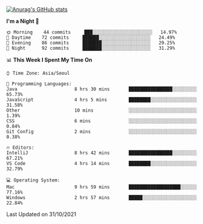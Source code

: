 
<!--
**BHyeonKim/BHyeonKim** is a ✨ _special_ ✨ repository because its `README.md` (this file) appears on your GitHub profile.

Here are some ideas to get you started:

- 🔭 I’m currently working on ...
- 🌱 I’m currently learning ...
- 👯 I’m looking to collaborate on ...
- 🤔 I’m looking for help with ...
- 💬 Ask me about ...
- 📫 How to reach me: ...
- 😄 Pronouns: ...
- ⚡ Fun fact: ...
-->
[![Anurag's GitHub stats](https://github-readme-stats.vercel.app/api?username=BHyeonKim&show_icons=true&theme=dark)
](https://github.com/anuraghazra/github-readme-stats)
<!--START_SECTION:waka-->
**I'm a Night 🦉** 

```text
🌞 Morning    44 commits     ███░░░░░░░░░░░░░░░░░░░░░░   14.97% 
🌆 Daytime    72 commits     ██████░░░░░░░░░░░░░░░░░░░   24.49% 
🌃 Evening    86 commits     ███████░░░░░░░░░░░░░░░░░░   29.25% 
🌙 Night      92 commits     ███████░░░░░░░░░░░░░░░░░░   31.29%

```


📊 **This Week I Spent My Time On** 

```text
⌚︎ Time Zone: Asia/Seoul

💬 Programming Languages: 
Java                     8 hrs 30 mins       ████████████████░░░░░░░░░   65.73% 
JavaScript               4 hrs 5 mins        ████████░░░░░░░░░░░░░░░░░   31.58% 
Other                    10 mins             ░░░░░░░░░░░░░░░░░░░░░░░░░   1.39% 
CSS                      6 mins              ░░░░░░░░░░░░░░░░░░░░░░░░░   0.84% 
Git Config               2 mins              ░░░░░░░░░░░░░░░░░░░░░░░░░   0.38%

🔥 Editors: 
IntelliJ                 8 hrs 42 mins       ████████████████░░░░░░░░░   67.21% 
VS Code                  4 hrs 14 mins       ████████░░░░░░░░░░░░░░░░░   32.79%

💻 Operating System: 
Mac                      9 hrs 59 mins       ███████████████████░░░░░░   77.16% 
Windows                  2 hrs 57 mins       █████░░░░░░░░░░░░░░░░░░░░   22.84%

```


 Last Updated on 31/10/2021
<!--END_SECTION:waka-->

